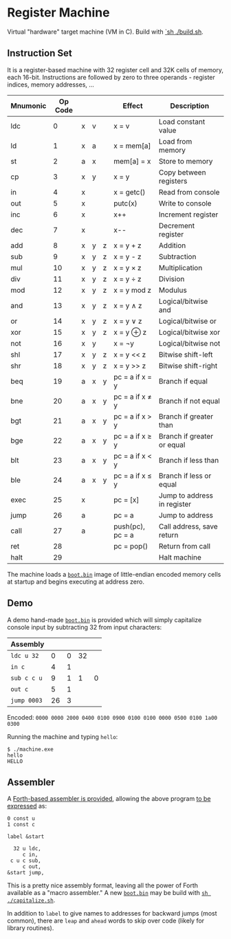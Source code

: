 # Register Machine

Virtual "hardware" target machine (VM in C).
Build with [`sh ./build.sh](./build.sh).

## Instruction Set

It is a register-based machine with 32 register cell and 32K cells of memory, each 16-bit.
Instructions are followed by zero to three operands - register indices, memory addresses, ...

| Mnumonic | Op Code |     |     |     | Effect           | Description                 |
| -------- | ------- | --- | --- | --- | ---------------- | --------------------------- |
| ldc      | 0       | x   | v   |     | x = v            | Load constant value         |
| ld       | 1       | x   | a   |     | x = mem[a]       | Load from memory            |
| st       | 2       | a   | x   |     | mem[a] = x       | Store to memory             |
| cp       | 3       | x   | y   |     | x = y            | Copy between registers      |
| in       | 4       | x   |     |     | x = getc()       | Read from console           |
| out      | 5       | x   |     |     | putc(x)          | Write to console            |
| inc      | 6       | x   |     |     | x++              | Increment register          |
| dec      | 7       | x   |     |     | x--              | Decrement register          |
| add      | 8       | x   | y   | z   | x = y + z        | Addition                    |
| sub      | 9       | x   | y   | z   | x = y - z        | Subtraction                 |
| mul      | 10      | x   | y   | z   | x = y × z        | Multiplication              |
| div      | 11      | x   | y   | z   | x = y ÷ z        | Division                    |
| mod      | 12      | x   | y   | z   | x = y mod z      | Modulus                     |
| and      | 13      | x   | y   | z   | x = y ∧ z        | Logical/bitwise and         |
| or       | 14      | x   | y   | z   | x = y ∨ z        | Logical/bitwise or          |
| xor      | 15      | x   | y   | z   | x = y ⊕ z        | Logical/bitwise xor         |
| not      | 16      | x   | y   |     | x = ¬y           | Logical/bitwise not         |
| shl      | 17      | x   | y   | z   | x = y << z       | Bitwise shift-left          |
| shr      | 18      | x   | y   | z   | x = y >> z       | Bitwise shift-right         |
| beq      | 19      | a   | x   | y   | pc = a if x = y  | Branch if equal             |
| bne      | 20      | a   | x   | y   | pc = a if x ≠ y  | Branch if not equal         |
| bgt      | 21      | a   | x   | y   | pc = a if x > y  | Branch if greater than      |
| bge      | 22      | a   | x   | y   | pc = a if x ≥ y | Branch if greater or equal  |
| blt      | 23      | a   | x   | y   | pc = a if x < y  | Branch if less than         |
| ble      | 24      | a   | x   | y   | pc = a if x ≤ y | Branch if less or equal     |
| exec     | 25      | x   |     |     | pc = [x]         | Jump to address in register |
| jump     | 26      | a   |     |     | pc = a           | Jump to address             |
| call     | 27      | a   |     |     | push(pc), pc = a | Call address, save return   |
| ret      | 28      |     |     |     | pc = pop()       | Return from call            |
| halt     | 29      |     |     |     |                  | Halt machine                |

The machine loads a [`boot.bin`](./boot.bin) image of little-endian encoded memory cells at startup and begins executing at address zero.

## Demo

A demo hand-made [`boot.bin`](./boot.bin) is provided which will simply capitalize console input by subtracting 32 from input characters:

| Assembly    |     |     |     |     |
| ----------- | --- | --- | --- | --- |
| `ldc u 32`  | 0   | 0   | 32  |     |
| `in c`      | 4   | 1   |     |     |
| `sub c c u` | 9   | 1   | 1   | 0   |
| `out c`     | 5   | 1   |     |     |
| `jump 0003` | 26  | 3   |     |     |

Encoded: `0000 0000 2000 0400 0100 0900 0100 0100 0000 0500 0100 1a00 0300`

Running the machine and typing `hello`:

    $ ./machine.exe
    hello
    HELLO

## Assembler

A [Forth-based assembler is provided](./assembler.4th), allowing the above program [to be expressed](./capitalize.4th) as:

    0 const u
    1 const c

    label &start

      32 u ldc,
         c in,
     c u c sub,
         c out,
    &start jump,

This is a pretty nice assembly format, leaving all the power of Forth available as a "macro assembler."
A new [`boot.bin`](./boot.bin) may be build with [`sh ./capitalize.sh`](./capitalize.sh).

In addition to `label` to give names to addresses for backward jumps (most common), there are `leap` and `ahead` words to skip over code (likely for library routines).
